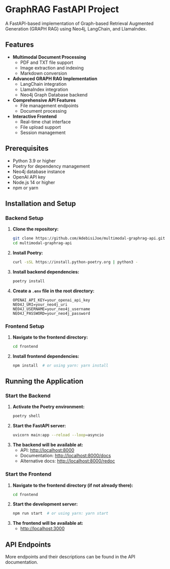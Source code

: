 # GraphRAG FastAPI Project

A FastAPI-based implementation of Graph-based Retrieval Augmented Generation (GRAPH RAG) using Neo4j, LangChain, and LlamaIndex.

## Features

- **Multimodal Document Processing**  
  - PDF and TXT file support  
  - Image extraction and indexing  
  - Markdown conversion  
- **Advanced GRAPH RAG Implementation**  
  - LangChain integration  
  - LlamaIndex integration  
  - Neo4j Graph Database backend  
- **Comprehensive API Features**  
  - File management endpoints  
  - Document processing  
- **Interactive Frontend**  
  - Real-time chat interface  
  - File upload support  
  - Session management  

## Prerequisites

- Python 3.9 or higher
- Poetry for dependency management
- Neo4j database instance
- OpenAI API key
- Node.js 14 or higher
- npm or yarn

## Installation and Setup

### Backend Setup

1. **Clone the repository:**
   ```bash
   git clone https://github.com/AdebisiJoe/multimodal-graphrag-api.git
   cd multimodal-graphrag-api
   ```
2. **Install Poetry:**
   ```bash
   curl -sSL https://install.python-poetry.org | python3 -
   ```
3. **Install backend dependencies:**
   ```bash
   poetry install
   ```
4. **Create a `.env` file in the root directory:**
   ```env
   OPENAI_API_KEY=your_openai_api_key
   NEO4J_URI=your_neo4j_uri
   NEO4J_USERNAME=your_neo4j_username
   NEO4J_PASSWORD=your_neo4j_password
   ```

### Frontend Setup

1. **Navigate to the frontend directory:**
   ```bash
   cd frontend
   ```
2. **Install frontend dependencies:**
   ```bash
   npm install  # or using yarn: yarn install
   ```

## Running the Application

### Start the Backend

1. **Activate the Poetry environment:**
   ```bash
   poetry shell
   ```
2. **Start the FastAPI server:**
   ```bash
   uvicorn main:app --reload --loop=asyncio
   ```
3. **The backend will be available at:**
   - API: [http://localhost:8000](http://localhost:8000)
   - Documentation: [http://localhost:8000/docs](http://localhost:8000/docs)
   - Alternative docs: [http://localhost:8000/redoc](http://localhost:8000/redoc)

### Start the Frontend

1. **Navigate to the frontend directory (if not already there):**
   ```bash
   cd frontend
   ```
2. **Start the development server:**
   ```bash
   npm run start  # or using yarn: yarn start
   ```
3. **The frontend will be available at:**  
   - [http://localhost:3000](http://localhost:3000)

## API Endpoints

More endpoints and their descriptions can be found in the API documentation.



